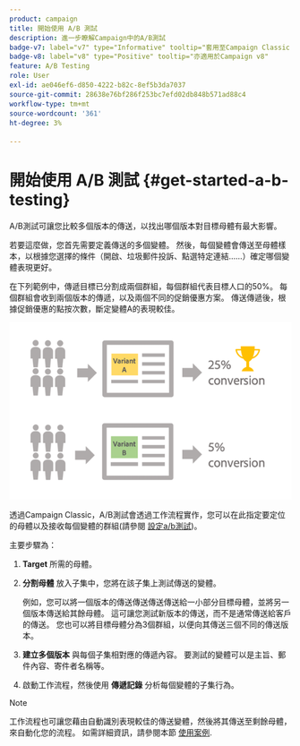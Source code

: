 ```yaml
---
product: campaign
title: 開始使用 A/B 測試
description: 進一步瞭解Campaign中的A/B測試
badge-v7: label="v7" type="Informative" tooltip="套用至Campaign Classic v7"
badge-v8: label="v8" type="Positive" tooltip="亦適用於Campaign v8"
feature: A/B Testing
role: User
exl-id: ae046ef6-d850-4222-b82c-8ef5b3da7037
source-git-commit: 28638e76bf286f253bc7efd02db848b571ad88c4
workflow-type: tm+mt
source-wordcount: '361'
ht-degree: 3%

---
```


# 開始使用 A/B 測試 {#get-started-a-b-testing}


A/B測試可讓您比較多個版本的傳送，以找出哪個版本對目標母體有最大影響。

若要這麼做，您首先需要定義傳送的多個變體。 然後，每個變體會傳送至母體樣本，以根據您選擇的條件（開啟、垃圾郵件投訴、點選特定連結……）確定哪個變體表現更好。

在下列範例中，傳遞目標已分割成兩個群組，每個群組代表目標人口的50%。 每個群組會收到兩個版本的傳遞，以及兩個不同的促銷優惠方案。 傳送傳遞後，根據促銷優惠的點按次數，斷定變體A的表現較佳。

![](assets/a-b-testing-schema.png)

透過Campaign Classic，A/B測試會透過工作流程實作，您可以在此指定要定位的母體以及接收每個變體的群組(請參閱 [設定a/b測試](configuring-a-b-testing.md))。

主要步驟為：

1. **Target** 所需的母體。
1. **分割母體** 放入子集中，您將在該子集上測試傳送的變體。

   例如，您可以將一個版本的傳送傳送傳送傳送給一小部分目標母體，並將另一個版本傳送給其餘母體。 這可讓您測試新版本的傳送，而不是通常傳送給客戶的傳送。 您也可以將目標母體分為3個群組，以便向其傳送三個不同的傳送版本。

1. **建立多個版本** 與每個子集相對應的傳遞內容。 要測試的變體可以是主旨、郵件內容、寄件者名稱等。
1. 啟動工作流程，然後使用 **傳遞記錄** 分析每個變體的子集行為。

>[!NOTE]
>
>工作流程也可讓您藉由自動識別表現較佳的傳送變體，然後將其傳送至剩餘母體，來自動化您的流程。 如需詳細資訊，請參閱本節 [使用案例](a-b-testing-use-case.md).
